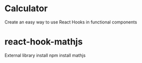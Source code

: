 # Calculator
Create an easy way to use React Hooks in functional components

# react-hook-mathjs
External library install
npm install mathjs
